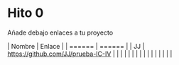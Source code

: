 # Hito 0


Añade debajo enlaces a tu proyecto


| Nombre | Enlace |
| ====== | ====== |
|   JJ   |   https://github.com/JJ/prueba-IC-IV  |
|        |        |
|        |        |
|        |        |
|        |        |
|        |        |

